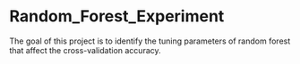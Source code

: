 # Random_Forest_Experiment
The goal of this project is to identify the tuning parameters of random forest that affect the cross-validation accuracy.
